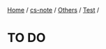 [Home](https://mengxianbin.github.io) /
[cs-note](https://mengxianbin.github.io/cs-note) /
[Others](https://mengxianbin.github.io/cs-note/content/Others) /
[Test](https://mengxianbin.github.io/cs-note/content/Others/Test) /

# TO DO
